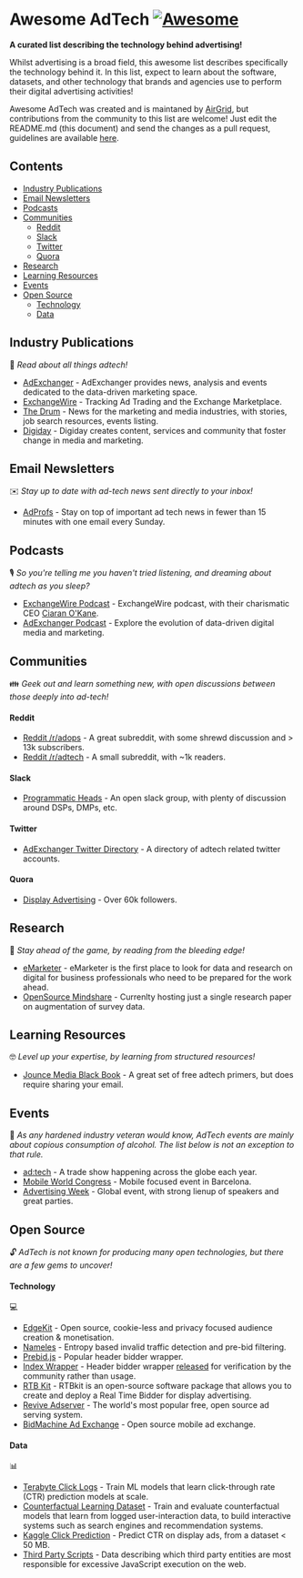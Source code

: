 # Awesome AdTech [![Awesome](https://awesome.re/badge-flat.svg)](https://awesome.re)


__A curated list describing the technology behind advertising!__

Whilst advertising is a broad field, this awesome list describes specifically the technology behind it. In this list, expect to learn about the software, datasets, and other technology that brands and agencies use to perform their digital advertising activities!

Awesome AdTech was created and is maintaned by [AirGrid](https://www.airgrid.io/?utm_source=github&utm_campaign=awesome-adtech-list), but contributions from the community to this list are welcome! Just edit the README.md (this document) and send the changes as a pull request, guidelines are available [here](contributing.md).

## Contents
- [Industry Publications](#industry-publications)
- [Email Newsletters](#email-newsletters)
- [Podcasts](#podcasts)
- [Communities](#communities)
  - [Reddit](#reddit)
  - [Slack](#slack)
  - [Twitter](#twitter)
  - [Quora](#quora)
- [Research](#research)
- [Learning Resources](#learning-resources)
- [Events](#events)
- [Open Source](#open-source)
  - [Technology](#technology)
  - [Data](#data)

## Industry Publications

📖 *Read about all things adtech!* 

* [AdExchanger](https://adexchanger.com/) - AdExchanger provides news, analysis and events dedicated to the data-driven marketing space.
* [ExchangeWire](https://www.exchangewire.com/) - Tracking Ad Trading and the Exchange Marketplace.
* [The Drum](https://www.thedrum.com/) - News for the marketing and media industries, with stories, job search resources, events listing.
* [Digiday](https://digiday.com/) - Digiday creates content, services and community that foster change in media and marketing.

## Email Newsletters 

✉️ *Stay up to date with ad-tech news sent directly to your inbox!*

* [AdProfs](https://adprofs.co/this-week-in-ad-tech/) - Stay on top of important ad tech news in fewer than 15 minutes with one email every Sunday.

## Podcasts

🎙️ *So you're telling me you haven't tried listening, and dreaming about adtech as you sleep?* 

* [ExchangeWire Podcast](https://www.exchangewire.com/ew-podcast/) - ExchangeWire podcast, with their charismatic CEO [Ciaran O'Kane](linkedin.com/in/cpokane/).
* [AdExchanger Podcast](https://adexchanger.com/podcast/) - Explore the evolution of data-driven digital media and marketing.

## Communities 

👪 *Geek out and learn something new, with open discussions between those deeply into ad-tech!* 

#### Reddit

* [Reddit /r/adops](https://www.reddit.com/r/adops/) - A great subreddit, with some shrewd discussion and > 13k subscribers.
* [Reddit /r/adtech](https://www.reddit.com/r/adtech/) - A small subreddit, with ~1k readers.

#### Slack

* [Programmatic Heads](http://programmatic-heads.com/) - An open slack group, with plenty of discussion around DSPs, DMPs, etc.

#### Twitter

* [AdExchanger Twitter Directory](https://adexchanger.com/twitter-directory/) - A directory of adtech related twitter accounts.

#### Quora

* [Display Advertising](https://www.quora.com/topic/Display-Advertising) - Over 60k followers.

## Research 

🔬 *Stay ahead of the game, by reading from the bleeding edge!* 

* [eMarketer](https://www.emarketer.com/) - eMarketer is the first place to look for data and research on digital for business professionals who need to be prepared for the work ahead.
* [OpenSource Mindshare](https://github.com/OpenSourceMindshare/Research) - Currenlty hosting just a single research paper on augmentation of survey data.

## Learning Resources

🤓 *Level up your expertise, by learning from structured resources!* 

* [Jounce Media Black Book](https://jouncemedia.com/little-black-book) - A great set of free adtech primers, but does require sharing your email.

## Events

📅 *As any hardened industry veteran would know, AdTech events are mainly about copious consumption of alcohol. The list below is not an exception to that rule.* 

* [ad:tech](http://ad-tech.com/) - A trade show happening across the globe each year.
* [Mobile World Congress](https://www.mwcbarcelona.com/) - Mobile focused event in Barcelona.
* [Advertising Week](http://www.advertisingweek.com/) - Global event, with strong lienup of speakers and great parties.

## Open Source

🔓 *AdTech is not known for producing many open technologies, but there are a few gems to uncover!*

#### Technology 
💻

* [EdgeKit](https://edgekit.org/) - Open source, cookie-less and privacy focused audience creation & monetisation.
* [Nameles](https://github.com/Nameles-Org/Nameles) - Entropy based invalid traffic detection and pre-bid filtering.
* [Prebid.js](https://github.com/prebid/Prebid.js/) - Popular header bidder wrapper.
* [Index Wrapper](https://github.com/indexexchange/header-tag-wrapper) - Header bidder wrapper [released](https://www.indexexchange.com/debuting-the-ix-wrapper-ecosystem/) for verification by the community rather than usage.
* [RTB Kit](https://github.com/rtbkit/rtbkit) - RTBkit is an open-source software package that allows you to create and deploy a Real Time Bidder for display advertising.
* [Revive Adserver](https://github.com/revive-adserver/revive-adserver) - The world's most popular free, open source ad serving system.
* [BidMachine Ad Exchange](https://github.com/bidmachine/BidMachine-Ad-Exchange) - Open source mobile ad exchange.

#### Data 
📊

* [Terabyte Click Logs](http://labs.criteo.com/2013/12/download-terabyte-click-logs/) - Train ML models that learn click-through rate (CTR) prediction models at scale.
* [Counterfactual Learning Dataset](http://research.criteo.com/dataset-release-evaluation-counterfactual-algorithms/) - Train and evaluate counterfactual models that learn from logged user-interaction data, to build interactive systems such as search engines and recommendation systems.
* [Kaggle Click Prediction](http://labs.criteo.com/2014/02/kaggle-display-advertising-challenge-dataset/) - Predict CTR on display ads, from a dataset < 50 MB.
* [Third Party Scripts](https://github.com/patrickhulce/third-party-web) - Data describing which third party entities are most responsible for excessive JavaScript execution on the web.
